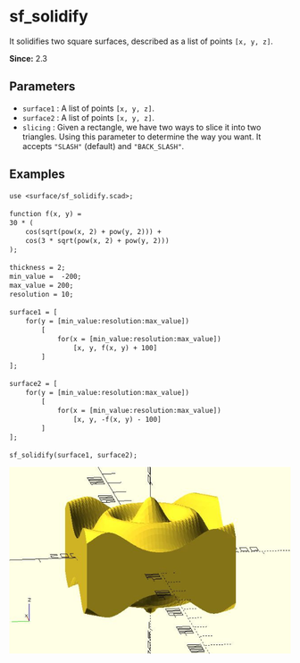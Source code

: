 # sf_solidify

It solidifies two square surfaces, described as a list of points `[x, y, z]`. 

**Since:** 2.3

## Parameters

- `surface1` : A list of points `[x, y, z]`.
- `surface2` : A list of points `[x, y, z]`.
- `slicing` : Given a rectangle, we have two ways to slice it into two triangles. Using this parameter to determine the way you want. It accepts `"SLASH"` (default) and `"BACK_SLASH"`.

## Examples

    use <surface/sf_solidify.scad>;

    function f(x, y) = 
    30 * (
        cos(sqrt(pow(x, 2) + pow(y, 2))) + 
        cos(3 * sqrt(pow(x, 2) + pow(y, 2)))
    );

    thickness = 2;
    min_value =  -200;
    max_value = 200;
    resolution = 10;

    surface1 = [
        for(y = [min_value:resolution:max_value])
            [
                for(x = [min_value:resolution:max_value]) 
                    [x, y, f(x, y) + 100]
            ]
    ];

    surface2 = [
        for(y = [min_value:resolution:max_value])
            [
                for(x = [min_value:resolution:max_value]) 
                    [x, y, -f(x, y) - 100]
            ]
    ];

    sf_solidify(surface1, surface2);

![sf_solidify](images/lib2x-sf_solidify-1.JPG)